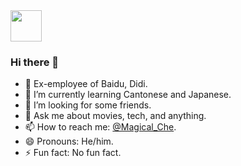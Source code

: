 <img src="https://github.com/egoist/egoist/raw/master/balloon.gif" width="50">

### Hi there 👋

- 🔭 Ex-employee of Baidu, Didi. 
- 🌱 I’m currently learning Cantonese and Japanese.
- 🤔 I’m looking for some friends.
- 💬 Ask me about movies, tech, and anything.
- 📫 How to reach me: [@Magical_Che](https://twitter.com/Magical_Che).
- 😄 Pronouns: He/him.
- ⚡ Fun fact: No fun fact.
